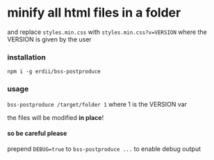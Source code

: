 # minify all html files in a folder

and replace `styles.min.css` with `styles.min.css?v=VERSION` where the VERSION is given by the user

### installation

`npm i -g erdii/bss-postproduce`

### usage

`bss-postproduce /target/folder 1` where 1 is the VERSION var

the files will be modified **in place**!

#### so be careful please

prepend `DEBUG=true` to `bss-postproduce ...` to enable debug output
